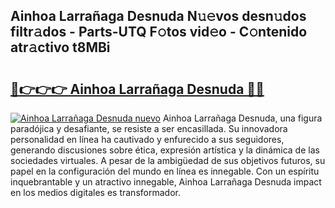 ## Ainhoa Larrañaga Desnuda N𝚞𝚎vos desn𝚞dos filtr𝚊dos - Parts-UTQ F𝚘tos vid𝚎o - C𝚘ntenido atr𝚊ctivo t8MBi

# <h2><a href="http://mb6sva.tromn.icu/?c=Ainhoa+Larra%c3%b1aga+Desnuda">🔗👉👉👉 Ainhoa Larrañaga Desnuda 🔗🔗</a></h2>

[![Ainhoa Larrañaga Desnuda nuevo](https://i.imgur.com/pEAQMta.gif)](http://mb6sva.tromn.icu/?c=Ainhoa+Larra%c3%b1aga+Desnuda)
Ainhoa Larrañaga Desnuda, una figura paradójica y desafiante, se resiste a ser encasillada. Su innovadora personalidad en línea ha cautivado y enfurecido a sus seguidores, generando discusiones sobre ética, expresión artística y la dinámica de las sociedades virtuales. A pesar de la ambigüedad de sus objetivos futuros, su papel en la configuración del mundo en línea es innegable. Con un espíritu inquebrantable y un atractivo innegable, Ainhoa Larrañaga Desnuda impact en los medios digitales es transformador.
